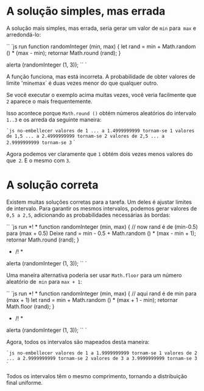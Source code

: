 # A solução simples, mas errada

A solução mais simples, mas errada, seria gerar um valor de `min` para` max` e arredondá-lo:

`` `js run
function randomInteger (min, max) {
let rand = min + Math.random () * (max - min);
retornar Math.round (rand);
}

alerta (randomInteger (1, 3));
`` `

A função funciona, mas está incorreta. A probabilidade de obter valores de limite 'min` e `max` é duas vezes menor do que qualquer outro.

Se você executar o exemplo acima muitas vezes, você veria facilmente que `2` aparece o mais frequentemente.

Isso acontece porque `Math.round ()` obtém números aleatórios do intervalo `1..3` e os arreda da seguinte maneira:

`` `js no-embellecer
valores de 1 ... a 1.4999999999 tornam-se 1
valores de 1,5 ... a 2.4999999999 tornam-se 2
valores de 2,5 ... a 2.9999999999 tornam-se 3
`` `

Agora podemos ver claramente que `1` obtém dois vezes menos valores do que` 2`. E o mesmo com `3`.

# A solução correta

Existem muitas soluções corretas para a tarefa. Um deles é ajustar limites de intervalo. Para garantir os mesmos intervalos, podemos gerar valores de `0,5 a 2,5`, adicionando as probabilidades necessárias às bordas:

`` `js run
*! *
function randomInteger (min, max) {
// now rand é de (min-0.5) para (max + 0.5)
Deixe rand = min - 0.5 + Math.random () * (max - min + 1);
retornar Math.round (rand);
}
* /! *

alerta (randomInteger (1, 3));
`` `

Uma maneira alternativa poderia ser usar `Math.floor` para um número aleatório de` min` para `max + 1`:

`` `js run
*! *
function randomInteger (min, max) {
// aqui rand é de min para (max + 1)
let rand = min + Math.random () * (max + 1 - min);
retornar Math.floor (rand);
}
* /! *

alerta (randomInteger (1, 3));
`` `

Agora, todos os intervalos são mapeados desta maneira:

`` `js no-embellecer
valores de 1 a 1.9999999999 tornam-se 1
valores de 2 ... a 2.9999999999 tornam-se 2
valores de 3 a 3.9999999999 tornam-se 3
`` `

Todos os intervalos têm o mesmo comprimento, tornando a distribuição final uniforme.
